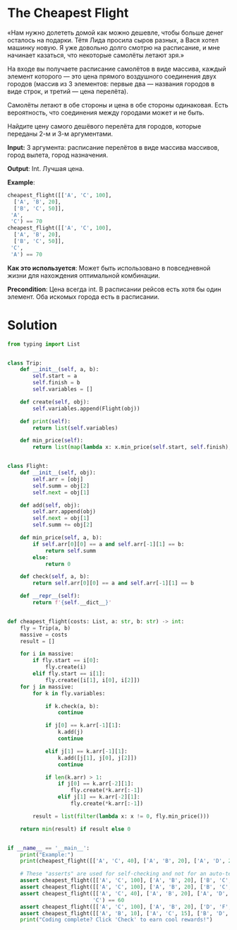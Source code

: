 # The Cheapest Flight

«Нам нужно долететь домой как можно дешевле, чтобы больше денег осталось на подарки. Тётя Лида просила сыров разных, а
Вася хотел машинку новую. Я уже довольно долго смотрю на расписание, и мне начинает казаться, что некоторые самолёты
летают зря.»

На входе вы получаете расписание самолётов в виде массива, каждый элемент которого — это цена прямого воздушного
соединения двух городов (массив из 3 элементов: первые два — названия городов в виде строк, и третий — цена перелёта).

Самолёты летают в обе стороны и цена в обе стороны одинаковая. Есть вероятность, что соединения между городами может и
не быть.

Найдите цену самого дешёвого перелёта для городов, которые переданы 2-м и 3-м аргументами.

**Input:** 3 аргумента: расписание перелётов в виде массива массивов, город вылета, город назначения.

**Output**: Int. Лучшая цена.

**Example**:

```python
cheapest_flight([['A', 'C', 100],
  ['A', 'B', 20],
  ['B', 'C', 50]],
 'A',
 'C') == 70
cheapest_flight([['A', 'C', 100],
  ['A', 'B', 20],
  ['B', 'C', 50]],
 'C',
 'A') == 70
 ```

**Как это используется**: Может быть использовано в повседневной жизни для нахождения оптимальной комбинации.

**Precondition**: Цена всегда int. В расписании рейсов есть хотя бы один элемент. Оба искомых города есть в расписании.

# Solution

```python
from typing import List


class Trip:
    def __init__(self, a, b):
        self.start = a
        self.finish = b
        self.variables = []

    def create(self, obj):
        self.variables.append(Flight(obj))

    def print(self):
        return list(self.variables)

    def min_price(self):
        return list(map(lambda x: x.min_price(self.start, self.finish), self.variables))


class Flight:
    def __init__(self, obj):
        self.arr = [obj]
        self.summ = obj[2]
        self.next = obj[1]

    def add(self, obj):
        self.arr.append(obj)
        self.next = obj[1]
        self.summ += obj[2]

    def min_price(self, a, b):
        if self.arr[0][0] == a and self.arr[-1][1] == b:
            return self.summ
        else:
            return 0

    def check(self, a, b):
        return self.arr[0][0] == a and self.arr[-1][1] == b

    def __repr__(self):
        return f'{self.__dict__}'


def cheapest_flight(costs: List, a: str, b: str) -> int:
    fly = Trip(a, b)
    massive = costs
    result = []

    for i in massive:
        if fly.start == i[0]:
            fly.create(i)
        elif fly.start == i[1]:
            fly.create([i[1], i[0], i[2]])
    for j in massive:
        for k in fly.variables:

            if k.check(a, b):
                continue

            if j[0] == k.arr[-1][1]:
                k.add(j)
                continue

            elif j[1] == k.arr[-1][1]:
                k.add([j[1], j[0], j[2]])
                continue

            if len(k.arr) > 1:
                if j[0] == k.arr[-2][1]:
                    fly.create(*k.arr[:-1])
                elif j[1] == k.arr[-2][1]:
                    fly.create(*k.arr[:-1])

        result = list(filter(lambda x: x != 0, fly.min_price()))

    return min(result) if result else 0


if __name__ == '__main__':
    print("Example:")
    print(cheapest_flight([['A', 'C', 40], ['A', 'B', 20], ['A', 'D', 20], ['B', 'C', 50], ['D', 'C', 70]], 'D','C'))

    # These "asserts" are used for self-checking and not for an auto-testing
    assert cheapest_flight([['A', 'C', 100], ['A', 'B', 20], ['B', 'C', 50]], 'A', 'C') == 70
    assert cheapest_flight([['A', 'C', 100], ['A', 'B', 20], ['B', 'C', 50]], 'C', 'A') == 70
    assert cheapest_flight([['A', 'C', 40], ['A', 'B', 20], ['A', 'D', 20], ['B', 'C', 50], ['D', 'C', 70]], 'D',
                           'C') == 60
    assert cheapest_flight([['A', 'C', 100], ['A', 'B', 20], ['D', 'F', 900]], 'A', 'F') == 0
    assert cheapest_flight([['A', 'B', 10], ['A', 'C', 15], ['B', 'D', 15], ['C', 'D', 10]], 'A', 'D') == 25
    print("Coding complete? Click 'Check' to earn cool rewards!")

```